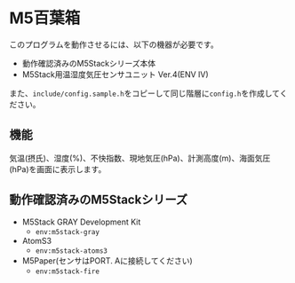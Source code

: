 # M5百葉箱
このプログラムを動作させるには、以下の機器が必要です。
- 動作確認済みのM5Stackシリーズ本体
- M5Stack用温湿度気圧センサユニット Ver.4(ENV Ⅳ)

また、`include/config.sample.h`をコピーして同じ階層に`config.h`を作成してください。

## 機能
気温(摂氏)、湿度(%)、不快指数、現地気圧(hPa)、計測高度(m)、海面気圧(hPa)を画面に表示します。

## 動作確認済みのM5Stackシリーズ
- M5Stack GRAY Development Kit
  - `env:m5stack-gray`
- AtomS3
  - `env:m5stack-atoms3`
- M5Paper(センサはPORT. Aに接続してください)
  - `env:m5stack-fire`
